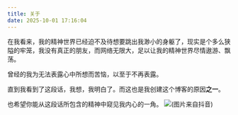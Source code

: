 ```yaml
---
title: 关于
date: 2025-10-01 17:16:04
---
```

在我看来，我的精神世界已经迫不及待想要跳出我渺小的身躯了，现实是个多么狭隘的牢笼，我没有真正的朋友，而网络无限大，足以让我的精神世界尽情遨游、飘荡。

曾经的我为无法表露心中所想而苦恼，以至于不再表露。

直到我看到了这段话，我想，我明白了。而这也是我创建这个博客的原因**之一**。

也希望你能从这段话所包含的精神中窥见我内心的一角。
![(图片来自抖音)](https://img.nickyam.com/file/AgACAgUAAyEGAASS2zT1AAIjUWjQJkCDMiVRGiX1kPZ0wKjjbGDvAALExzEb9B2AVsulAxWDvzpQAQADAgADdwADNgQ.png)